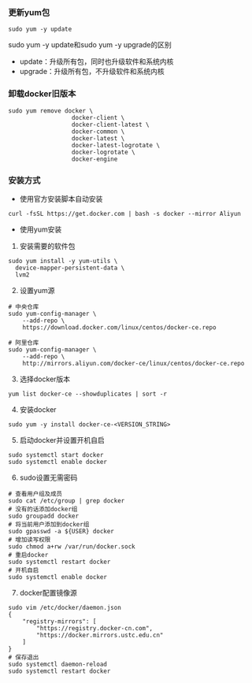 ### 更新yum包
```shell
sudo yum -y update
```
sudo yum -y update和sudo yum -y upgrade的区别
- update：升级所有包，同时也升级软件和系统内核
- upgrade：升级所有包，不升级软件和系统内核
### 卸载docker旧版本
```shell
sudo yum remove docker \
                  docker-client \
                  docker-client-latest \
                  docker-common \
                  docker-latest \
                  docker-latest-logrotate \
                  docker-logrotate \
                  docker-engine
```
### 安装方式
- 使用官方安装脚本自动安装
```shell
curl -fsSL https://get.docker.com | bash -s docker --mirror Aliyun
```
- 使用yum安装
1. 安装需要的软件包
```shell
sudo yum install -y yum-utils \
  device-mapper-persistent-data \
  lvm2
```
2. 设置yum源
```shell
# 中央仓库
sudo yum-config-manager \
    --add-repo \
    https://download.docker.com/linux/centos/docker-ce.repo
    
# 阿里仓库
sudo yum-config-manager \
    --add-repo \
    http://mirrors.aliyun.com/docker-ce/linux/centos/docker-ce.repo
```
3. 选择docker版本
```shell
yum list docker-ce --showduplicates | sort -r
```
4. 安装docker
```shell
sudo yum -y install docker-ce-<VERSION_STRING>
```
5. 启动docker并设置开机自启
```shell
sudo systemctl start docker
sudo systemctl enable docker
```
6. sudo设置无需密码
```shell
# 查看用户组及成员
sudo cat /etc/group | grep docker
# 没有的话添加docker组
sudo groupadd docker
# 将当前用户添加到docker组
sudo gpasswd -a ${USER} docker
# 增加读写权限
sudo chmod a+rw /var/run/docker.sock
# 重启docker
sudo systemctl restart docker
# 开机自启
sudo systemctl enable docker
```
7. docker配置镜像源
```shell
sudo vim /etc/docker/daemon.json
{
    "registry-mirrors": [
        "https://registry.docker-cn.com",
        "https://docker.mirrors.ustc.edu.cn"
    ]
}
# 保存退出
sudo systemctl daemon-reload
sudo systemctl restart docker
```